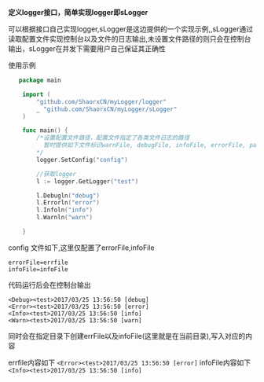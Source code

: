 **定义logger接口，简单实现logger即sLogger**

可以根据接口自己实现logger,sLogger是这边提供的一个实现示例,,sLogger通过读取配置文件实现控制台以及文件的日志输出,未设置文件路径的则只会在控制台输出，sLogger在并发下需要用户自己保证其正确性

使用示例
```go
   package main

	import (
		"github.com/ShaorxCN/myLogger/logger"
		_ "github.com/ShaorxCN/myLogger/sLogger"
	)

	func main() {
		/*设置配置文件路径，配置文件指定了各类文件日志的路径
		  暂时提供如下文件标识warnFile, debugFile, infoFile, errorFile, panicFile, fatalFile
		*/
		logger.SetConfig("config")

		//获取logger
		l := logger.GetLogger("test")

		l.Debugln("debug")
		l.Errorln("error")
		l.Infoln("info")
		l.Warnln("warn")

	}
```

config 文件如下,这里仅配置了errorFile,infoFile
```
errorFile=errfile
infoFile=infoFile
```

代码运行后会在控制台输出
```
<Debug><test>2017/03/25 13:56:50 [debug]
<Error><test>2017/03/25 13:56:50 [error]
<Info><test>2017/03/25 13:56:50 [info]
<Warn><test>2017/03/25 13:56:50 [warn]
```
同时会在指定目录下创建errFile以及infoFile(这里就是在当前目录),写入对应的内容

errfile内容如下
`<Error><test>2017/03/25 13:56:50 [error]`
infoFile内容如下
`<Info><test>2017/03/25 13:56:50 [info]`